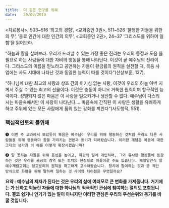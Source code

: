 ```yaml
---
title:  더 깊은 연구를 위해
date:   20/09/2019
---
```


<치료봉사>, 503~516 ‘최고의 경험’, <교회증언 3권>, 511~526 ‘불행한 자들을 위한 의
무’, ‘동료 인간에 대한 인간의 의무’, <교회증언 2권>, 24~37 ‘그리스도를 위하여 일함’을
읽어보라.

“하늘과 땅을 살펴보라. 우리가 드러낼 수 있는 가장 좋은 진리는 우리의 동정과 도움
을 필요로 하는 사람들에 대한 자비의 행동을 통해 나타난다. 이것이 곧 예수님의 진리이
다. 그리스도의 이름을 믿노라고 공언하는 자들이 황금률의 원칙을 실천할 때, 복음 사
업에는 사도 시대에 나타난 것과 동일한 능력이 따를 것이다”(산상보훈, 137).

“하나님께 대한 최고의 사랑과 상호 간의 이기심 없는 사랑, 이것이 우리의 하늘 아버
지께서 주실 수 있는 최고의 선물이다. 이것은 충동이 아니요 거룩한 원칙이며 항구적인
능력이다. 성별되지 않은 마음은 이 사랑을 일으키거나 생산할 수 없다. 예수님이 다스리
시는 마음속에서만 이 사랑이 나타난다.… 마음속에 간직된 이 사랑은 생활을 유쾌하게
하고 주위에 있는 모든 사람에게 품위 있는 감화를 끼친다”(사도행적, 551).

### 핵심적인토의 를위해

`➊ 이번 주 교과에서 보았듯이 복음은 예수님이 우리를 위해 행동하신
것처럼 우리도 다른 사람들을 위해 행동해야 함을 가리키는 견본과
동기가 되어왔습니다. 이러한 개념은 복음에 대한 그대의 생각과 이
해를 어떻게 확장시켰습니까?`

`➋ 말 못하는 자들을 위해 음성을 높이고, 화평의 일에 개입하며, 그와 유사한 행동들에 동참
하는 것은 우리를 공공의 영역 또는 정치의 현장으로 이끌어갈 수도 있습니다. 제칠일안식
일예수재림교회는 정교분리의 원칙을 확고하게 고수해왔습니다. 정치에 참여하는 것과 공
적인 방식으로 화평을 위해 말하며 일하는 것 사이의 차이점은 무엇일까요?`

**요약 : 예수님의 제자가 된다는 것은 우리의 삶에 여러모로 큰 변화를 가져옵니다. 거기에는 가
난하고 억눌린 자들에 대한 하나님의 적극적인 관심에 참여하는 열의도 포함됩니다. 결코
쉽거나 인기가 있는 일이 아니지만 이러한 관심은 우리의 우선순위와 동기를 바꿀 것입니다.**